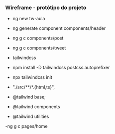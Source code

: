 ### Wireframe - protótipo do projeto
- ng new tw-aula
- ng generate component components/header
- ng g c components/post
- ng g c components/tweet

- tailwindcss
 - npm install -D tailwindcss postcss autoprefixer
 - npx tailwindcss init
 - "./src/**/*.{html,ts}",
 - @tailwind base;
 - @tailwind components
 - @tailwind utilities

-ng g c pages/home
